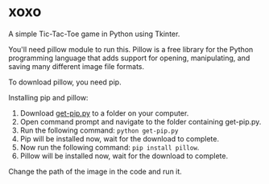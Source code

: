 # xoxo
A simple Tic-Tac-Toe game in Python using Tkinter.

You'll need pillow module to run this. Pillow is a free library for the Python programming language that adds support for opening, manipulating, and saving many different image file formats.

To download pillow, you need pip.

Installing pip and pillow:
1. Download [get-pip.py](https://bootstrap.pypa.io/get-pip.py) to a folder on your computer.
2. Open command prompt and navigate to the folder containing get-pip.py.
3. Run the following command: ``python get-pip.py``
4. Pip will be installed now, wait for the download to complete.
5. Now run the following command:  ``pip install pillow``.
6. Pillow will be installed now, wait for the download to complete.

Change the path of the image in the code and run it.
